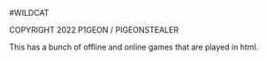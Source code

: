 #WILDCAT

COPYRIGHT 2022 P1GEON / PIGEONSTEALER

This has a bunch of offline and online games that are played in html.
